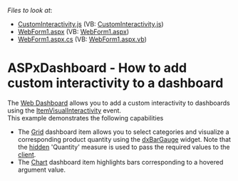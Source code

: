 <!-- default file list -->
*Files to look at*:

* [CustomInteractivity.js](./CS/ASPxDashboard_CustomVisualInteractivity/Scripts/CustomInteractivity.js) (VB: [CustomInteractivity.js](./VB/ASPxDashboard_CustomVisualInteractivity/Scripts/CustomInteractivity.js))
* [WebForm1.aspx](./CS/ASPxDashboard_CustomVisualInteractivity/WebForm1.aspx) (VB: [WebForm1.aspx](./VB/ASPxDashboard_CustomVisualInteractivity/WebForm1.aspx))
* [WebForm1.aspx.cs](./CS/ASPxDashboard_CustomVisualInteractivity/WebForm1.aspx.cs) (VB: [WebForm1.aspx.vb](./VB/ASPxDashboard_CustomVisualInteractivity/WebForm1.aspx.vb))
<!-- default file list end -->
# ASPxDashboard - How to add custom interactivity to a dashboard


The <a href="https://documentation.devexpress.com/#Dashboard/CustomDocument117125">Web Dashboard</a> allows you to add a custom interactivity to dashboards using the <a href="https://documentation.devexpress.com/#Dashboard/DevExpressDashboardWebScriptsASPxClientDashboard_ItemVisualInteractivitytopic">ItemVisualInteractivity</a> event.<br>This example demonstrates the following capabilities

* The <a href="https://documentation.devexpress.com/#Dashboard/CustomDocument117161">Grid</a> dashboard item allows you to select categories and visualize a corresponding product quantity using the <a href="http://js.devexpress.com/Documentation/ApiReference/Data_Visualization_Widgets/dxBarGauge/">dxBarGauge</a> widget. Note that the <a href="https://documentation.devexpress.com/#Dashboard/CustomDocument117064">hidden</a> 'Quantity' measure is used to pass the required values to the <a href="https://documentation.devexpress.com/#Dashboard/CustomDocument116302">client</a>.
* The <a href="https://documentation.devexpress.com/#Dashboard/CustomDocument117159">Chart</a> dashboard item highlights bars corresponding to a hovered argument value.

<br/>


